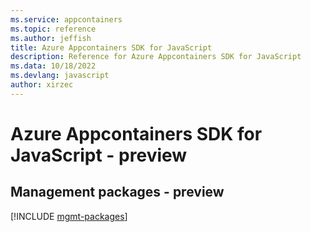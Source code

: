 ```yaml
---
ms.service: appcontainers
ms.topic: reference
ms.author: jeffish
title: Azure Appcontainers SDK for JavaScript
description: Reference for Azure Appcontainers SDK for JavaScript
ms.data: 10/18/2022
ms.devlang: javascript
author: xirzec
---
```

# Azure Appcontainers SDK for JavaScript - preview

## Management packages - preview
[!INCLUDE [mgmt-packages](appcontainers-mgmt-index.md)]